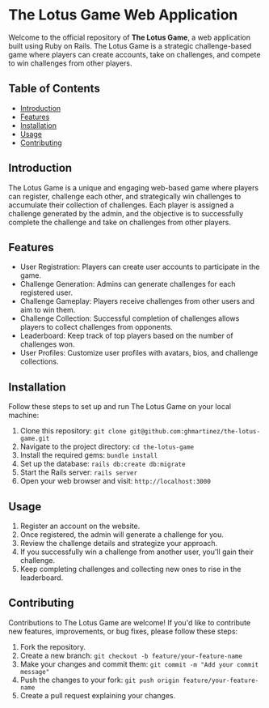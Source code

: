 # The Lotus Game Web Application

Welcome to the official repository of **The Lotus Game**, a web application built using Ruby on Rails. The Lotus Game is a strategic challenge-based game where players can create accounts, take on challenges, and compete to win challenges from other players.

## Table of Contents

- [Introduction](#introduction)
- [Features](#features)
- [Installation](#installation)
- [Usage](#usage)
- [Contributing](#contributing)

## Introduction

The Lotus Game is a unique and engaging web-based game where players can register, challenge each other, and strategically win challenges to accumulate their collection of challenges. Each player is assigned a challenge generated by the admin, and the objective is to successfully complete the challenge and take on challenges from other players.

## Features

- User Registration: Players can create user accounts to participate in the game.
- Challenge Generation: Admins can generate challenges for each registered user.
- Challenge Gameplay: Players receive challenges from other users and aim to win them.
- Challenge Collection: Successful completion of challenges allows players to collect challenges from opponents.
- Leaderboard: Keep track of top players based on the number of challenges won.
- User Profiles: Customize user profiles with avatars, bios, and challenge collections.

## Installation

Follow these steps to set up and run The Lotus Game on your local machine:

1. Clone this repository: `git clone git@github.com:ghmartinez/the-lotus-game.git`
2. Navigate to the project directory: `cd the-lotus-game`
3. Install the required gems: `bundle install`
4. Set up the database: `rails db:create db:migrate`
5. Start the Rails server: `rails server`
6. Open your web browser and visit: `http://localhost:3000`

## Usage

1. Register an account on the website.
2. Once registered, the admin will generate a challenge for you.
3. Review the challenge details and strategize your approach.
4. If you successfully win a challenge from another user, you'll gain their challenge.
5. Keep completing challenges and collecting new ones to rise in the leaderboard.

## Contributing

Contributions to The Lotus Game are welcome! If you'd like to contribute new features, improvements, or bug fixes, please follow these steps:

1. Fork the repository.
2. Create a new branch: `git checkout -b feature/your-feature-name`
3. Make your changes and commit them: `git commit -m "Add your commit message"`
4. Push the changes to your fork: `git push origin feature/your-feature-name`
5. Create a pull request explaining your changes.
